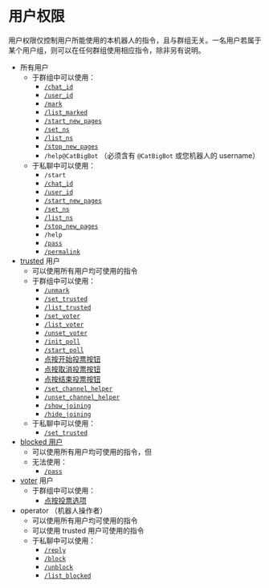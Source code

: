 # 用户权限

用户权限仅控制用户所能使用的本机器人的指令，且与群组无关。一名用户若属于某个用户组，则可以在任何群组使用相应指令，除非另有说明。

* 所有用户
    * 于群组中可以使用：
        * [`/chat_id`](../README.md '其他指令')
        * [`/user_id`](../README.md '其他指令')
        * [`/mark`](mark.md)
        * [`/list_marked`](mark.md)
        * [`/start_new_pages`](new_pages.md)
        * [`/set_ns`](new_pages.md)
        * [`/list_ns`](new_pages.md)
        * [`/stop_new_pages`](new_pages.md)
        * `/help@CatBigBot` （必须含有 `@CatBigBot` 或您机器人的 username）
    * 于私聊中可以使用：
        * `/start`
        * [`/chat_id`](../README.md '其他指令')
        * [`/user_id`](../README.md '其他指令')
        * [`/start_new_pages`](new_pages.md)
        * [`/set_ns`](new_pages.md)
        * [`/list_ns`](new_pages.md)
        * [`/stop_new_pages`](new_pages.md)
        * `/help`
        * [`/pass`](pm.md)
        * [`/permalink`](../README.md '其他指令')
* [trusted](trusted.md) 用户
    * 可以使用所有用户均可使用的指令
    * 于群组中可以使用：
        * [`/unmark`](mark.md)
        * [`/set_trusted`](trusted.md)
        * [`/list_trusted`](trusted.md)
        * [`/set_voter`](voter.md)
        * [`/list_voter`](voter.md)
        * [`/unset_voter`](voter.md)
        * [`/init_poll`](poll.md)
        * [`/start_poll`](poll.md)
        * [点按开始投票按钮](poll.md)
        * [点按取消投票按钮](poll.md)
        * [点按结束投票按钮](poll.md)
        * [`/set_channel_helper`](channel_helper.md)
        * [`/unset_channel_helper`](channel_helper.md)
        * [`/show_joining`](show_joining.md)
        * [`/hide_joining`](show_joining.md)
    * 于私聊中可以使用：
        * [`/set_trusted`](trusted.md)
* [blocked 用户](pm.md)
    * 可以使用所有用户均可使用的指令，但
    * 无法使用：
        * [`/pass`](pm.md)
* [voter](voter.md) 用户
    * 于群组中可以使用：
        * [点按投票选项](poll.md)
* operator （机器人操作者）
    * 可以使用所有用户均可使用的指令
    * 可以使用 trusted 用户可使用的指令
    * 于私聊中可以使用：
        * [`/reply`](pm.md)
        * [`/block`](pm.md)
        * [`/unblock`](pm.md)
        * [`/list_blocked`](pm.md)
